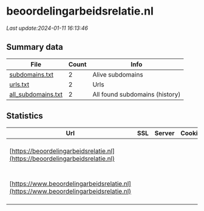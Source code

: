 # beoordelingarbeidsrelatie.nl
*Last update:2024-01-11 16:13:46*
## Summary data
| File       | Count | Info |
|------------|-------|------|
|[subdomains.txt](/data/beoordelingarbeidsrelatie/subdomains.txt)|2|Alive subdomains|
|[urls.txt](/data/beoordelingarbeidsrelatie/urls.txt)|2|Urls|
|[all_subdomains.txt](/data/beoordelingarbeidsrelatie/all_subdomains.txt)|2|All found subdomains (history)|
## Statistics
| Url | SSL | Server | Cookie | HSTS | CSP | XFO | XXP | RP | Tech |
|------------|-------|------|------|------|------|------|------|------|------|
|[https://beoordelingarbeidsrelatie.nl](https://beoordelingarbeidsrelatie.nl)| | | |:white_check_mark: | |:white_check_mark: | |:white_check_mark: |Azure Azure Front Do...|
|[https://www.beoordelingarbeidsrelatie.nl](https://www.beoordelingarbeidsrelatie.nl)| | | |:white_check_mark: | |:white_check_mark: | |:white_check_mark: |Azure Azure Front Do...|